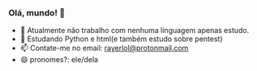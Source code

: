 ### Olá, mundo! 👋

- 🔭 Atualmente não trabalho com nenhuma linguagem apenas estudo.
- 🌱 Estudando Python e html(e também estudo sobre pentest)
- 📫 Contate-me no email: rayerlol@protonmail.com
- 😄 pronomes?: ele/dela
